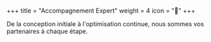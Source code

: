 +++
title = "Accompagnement Expert"
weight = 4
icon = "🤝"
+++

De la conception initiale à l'optimisation continue, nous sommes vos partenaires à chaque étape.
